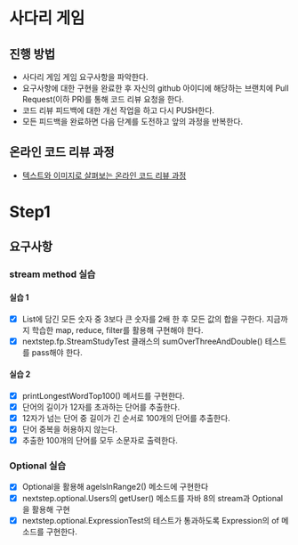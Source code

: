 # 사다리 게임
## 진행 방법
* 사다리 게임 게임 요구사항을 파악한다.
* 요구사항에 대한 구현을 완료한 후 자신의 github 아이디에 해당하는 브랜치에 Pull Request(이하 PR)를 통해 코드 리뷰 요청을 한다.
* 코드 리뷰 피드백에 대한 개선 작업을 하고 다시 PUSH한다.
* 모든 피드백을 완료하면 다음 단계를 도전하고 앞의 과정을 반복한다.

## 온라인 코드 리뷰 과정
* [텍스트와 이미지로 살펴보는 온라인 코드 리뷰 과정](https://github.com/nextstep-step/nextstep-docs/tree/master/codereview)

# Step1

## 요구사항

### stream method 실습
#### 실습 1
- [x] List에 담긴 모든 숫자 중 3보다 큰 숫자를 2배 한 후 모든 값의 합을 구한다. 지금까지 학습한 map, reduce, filter를 활용해 구현해야 한다.
- [x] nextstep.fp.StreamStudyTest 클래스의 sumOverThreeAndDouble() 테스트를 pass해야 한다.

#### 실습 2
- [x] printLongestWordTop100() 메서드를 구현한다.
- [x] 단어의 길이가 12자를 초과하는 단어를 추출한다.
- [x] 12자가 넘는 단어 중 길이가 긴 순서로 100개의 단어를 추출한다.
- [x] 단어 중복을 허용하지 않는다.
- [x] 추출한 100개의 단어를 모두 소문자로 출력한다.

### Optional 실습
- [x] Optional을 활용해 ageIsInRange2() 메소드에 구현한다
- [x] nextstep.optional.Users의 getUser() 메소드를 자바 8의 stream과 Optional을 활용해 구현
- [x] nextstep.optional.ExpressionTest의 테스트가 통과하도록 Expression의 of 메소드를 구현한다.